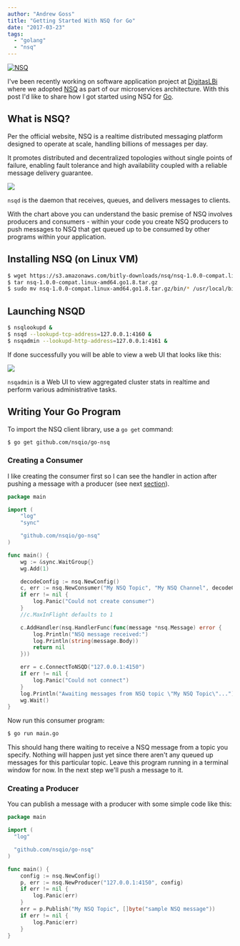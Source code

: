 ```yaml
---
author: "Andrew Goss"
title: "Getting Started With NSQ for Go"
date: "2017-03-23"
tags:
  - "golang"
  - "nsq"
---
```

<a href="http://nsq.io" target="_blank">![NSQ](/img/post/nsq.png "NSQ")</a><br>

I've been recently working on software application project at <a href="https://www.digitaslbi.com/en-us" target="_blank">DigitasLBi</a> where we adopted <a href="http://nsq.io" target="_blank">NSQ</a> as part of our microservices architecture. With this post I'd like to share how I got started using NSQ for <a href="https://golang.org" target="_blank">Go</a>. 

## What is NSQ?

Per the official website, NSQ is a realtime distributed messaging platform designed to operate at scale, handling billions of messages per day.

It promotes distributed and decentralized topologies without single points of failure, enabling fault tolerance and high availability coupled with a reliable message delivery guarantee.

<img src="https://f.cloud.github.com/assets/187441/1700696/f1434dc8-6029-11e3-8a66-18ca4ea10aca.gif"></img>

`nsqd` is the daemon that receives, queues, and delivers messages to clients.

With the chart above you can understand the basic premise of NSQ involves producers and consumers - within your code you create NSQ producers to push messages to NSQ that get queued up to be consumed by other programs within your application.

## Installing NSQ (on Linux VM)

```bash
$ wget https://s3.amazonaws.com/bitly-downloads/nsq/nsq-1.0.0-compat.linux-amd64.go1.8.tar.gz
$ tar nsq-1.0.0-compat.linux-amd64.go1.8.tar.gz
$ sudo mv nsq-1.0.0-compat.linux-amd64.go1.8.tar.gz/bin/* /usr/local/bin
```

## Launching NSQD

```bash
$ nsqlookupd & 
$ nsqd --lookupd-tcp-address=127.0.0.1:4160 &
$ nsqadmin --lookupd-http-address=127.0.0.1:4161 &
```

If done successfully you will be able to view a web UI that looks like this:

<img src="http://nsq.io/static/img/nsqadmin_screenshot.png"></img>

`nsqadmin` is a Web UI to view aggregated cluster stats in realtime and perform various administrative tasks.

## Writing Your Go Program

To import the NSQ client library, use a `go get` command:

```bash
$ go get github.com/nsqio/go-nsq
```

### Creating a Consumer

I like creating the consumer first so I can see the handler in action after pushing a message with a producer (see next [section](#producer)).

```go
package main

import (
	"log"
	"sync"

	"github.com/nsqio/go-nsq"
)

func main() {
	wg := &sync.WaitGroup{}
  	wg.Add(1)

	decodeConfig := nsq.NewConfig()
	c, err := nsq.NewConsumer("My NSQ Topic", "My NSQ Channel", decodeConfig)
	if err != nil {
        log.Panic("Could not create consumer")
    }
	//c.MaxInFlight defaults to 1

	c.AddHandler(nsq.HandlerFunc(func(message *nsq.Message) error {
		log.Println("NSQ message received:")
		log.Println(string(message.Body))
		return nil
	}))

	err = c.ConnectToNSQD("127.0.0.1:4150")
	if err != nil {
		log.Panic("Could not connect")
	}
	log.Println("Awaiting messages from NSQ topic \"My NSQ Topic\"...")
	wg.Wait()
}
```

Now run this consumer program:

```bash
$ go run main.go
```

This should hang there waiting to receive a NSQ message from a topic you specify. Nothing will happen just yet since there aren't any queued up messages for this particular topic. Leave this program running in a terminal window for now. In the next step we'll push a message to it.

### <a name="producer"></a>Creating a Producer

You can publish a message with a producer with some simple code like this:

```go
package main

import (
  "log"

  "github.com/nsqio/go-nsq"
)

func main() {
	config := nsq.NewConfig()
	p, err := nsq.NewProducer("127.0.0.1:4150", config)
	if err != nil {
		log.Panic(err)
	}
	err = p.Publish("My NSQ Topic", []byte("sample NSQ message"))
	if err != nil {
		log.Panic(err)
	}
}
```